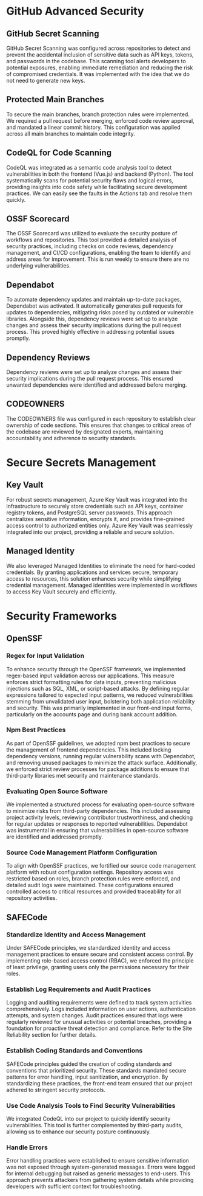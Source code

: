 # GitHub Advanced Security
## GitHub Secret Scanning
GitHub Secret Scanning was configured across repositories to detect and prevent the accidental inclusion of sensitive data such as API keys, tokens, and passwords in the codebase. This scanning tool alerts developers to potential exposures, enabling immediate remediation and reducing the risk of compromised credentials. It was implemented with the idea that we do not need to generate new keys.

## Protected Main Branches
To secure the main branches, branch protection rules were implemented. We required a pull request before merging, enforced code review approval, and mandated a linear commit history. This configuration was applied across all main branches to maintain code integrity.

## CodeQL for Code Scanning
CodeQL was integrated as a semantic code analysis tool to detect vulnerabilities in both the frontend (Vue.js) and backend (Python). The tool systematically scans for potential security flaws and logical errors, providing insights into code safety while facilitating secure development practices. We can easily see the faults in the Actions tab and resolve them quickly.

## OSSF Scorecard
The OSSF Scorecard was utilized to evaluate the security posture of workflows and repositories. This tool provided a detailed analysis of security practices, including checks on code reviews, dependency management, and CI/CD configurations, enabling the team to identify and address areas for improvement. This is run weekly to ensure there are no underlying vulnerabilities.

## Dependabot
To automate dependency updates and maintain up-to-date packages, Dependabot was activated. It automatically generates pull requests for updates to dependencies, mitigating risks posed by outdated or vulnerable libraries. Alongside this, dependency reviews were set up to analyze changes and assess their security implications during the pull request process. This proved highly effective in addressing potential issues promptly.

## Dependency Reviews
Dependency reviews were set up to analyze changes and assess their security implications during the pull request process. This ensured unwanted dependencies were identified and addressed before merging.

## CODEOWNERS
The CODEOWNERS file was configured in each repository to establish clear ownership of code sections. This ensures that changes to critical areas of the codebase are reviewed by designated experts, maintaining accountability and adherence to security standards.

# Secure Secrets Management

## Key Vault
For robust secrets management, Azure Key Vault was integrated into the infrastructure to securely store credentials such as API keys, container registry tokens, and PostgreSQL server passwords. This approach centralizes sensitive information, encrypts it, and provides fine-grained access control to authorized entities only. Azure Key Vault was seamlessly integrated into our project, providing a reliable and secure solution.

## Managed Identity
We also leveraged Managed Identities to eliminate the need for hard-coded credentials. By granting applications and services secure, temporary access to resources, this solution enhances security while simplifying credential management. Managed identities were implemented in workflows to access Key Vault securely and efficiently.

# Security Frameworks
## OpenSSF
### Regex for Input Validation
To enhance security through the OpenSSF framework, we implemented regex-based input validation across our applications. This measure enforces strict formatting rules for data inputs, preventing malicious injections such as SQL, XML, or script-based attacks. By defining regular expressions tailored to expected input patterns, we reduced vulnerabilities stemming from unvalidated user input, bolstering both application reliability and security. This was primarily implemented in our front-end input forms, particularly on the accounts page and during bank account addition.

### Npm Best Practices
As part of OpenSSF guidelines, we adopted npm best practices to secure the management of frontend dependencies. This included locking dependency versions, running regular vulnerability scans with Dependabot, and removing unused packages to minimize the attack surface. Additionally, we enforced strict review processes for package additions to ensure that third-party libraries met security and maintenance standards.

### Evaluating Open Source Software
We implemented a structured process for evaluating open-source software to minimize risks from third-party dependencies. This included assessing project activity levels, reviewing contributor trustworthiness, and checking for regular updates or responses to reported vulnerabilities. Dependabot was instrumental in ensuring that vulnerabilities in open-source software are identified and addressed promptly.

### Source Code Management Platform Configuration
To align with OpenSSF practices, we fortified our source code management platform with robust configuration settings. Repository access was restricted based on roles, branch protection rules were enforced, and detailed audit logs were maintained. These configurations ensured controlled access to critical resources and provided traceability for all repository activities.

## SAFECode
### Standardize Identity and Access Management
Under SAFECode principles, we standardized identity and access management practices to ensure secure and consistent access control. By implementing role-based access control (RBAC), we enforced the principle of least privilege, granting users only the permissions necessary for their roles.

### Establish Log Requirements and Audit Practices
Logging and auditing requirements were defined to track system activities comprehensively. Logs included information on user actions, authentication attempts, and system changes. Audit practices ensured that logs were regularly reviewed for unusual activities or potential breaches, providing a foundation for proactive threat detection and compliance. Refer to the Site Reliability section for further details.

### Establish Coding Standards and Conventions
SAFECode principles guided the creation of coding standards and conventions that prioritized security. These standards mandated secure patterns for error handling, input sanitization, and encryption. By standardizing these practices, the front-end team ensured that our project adhered to stringent security protocols.

### Use Code Analysis Tools to Find Security Vulnerabilities
We integrated CodeQL into our project to quickly identify security vulnerabilities. This tool is further complemented by third-party audits, allowing us to enhance our security posture continuously.

### Handle Errors
Error handling practices were established to ensure sensitive information was not exposed through system-generated messages. Errors were logged for internal debugging but raised as generic messages to end-users. This approach prevents attackers from gathering system details while providing developers with sufficient context for troubleshooting.

